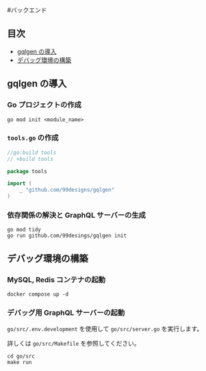 #バックエンド

## 目次

- [gqlgen の導入](#intro-gqlgen)
- [デバッグ環境の構築](#debug-env)

<h2 id="intro-gqlgen">gqlgen の導入</h2>

### Go プロジェクトの作成

```shell
go mod init <module_name>
```

### `tools.go` の作成

```go
//go:build tools
// +build tools

package tools

import (
	_ "github.com/99designs/gqlgen"
)
```

### 依存関係の解決と GraphQL サーバーの生成

```
go mod tidy
go run github.com/99desings/gqlgen init
```

<h2 id="debug-env">デバッグ環境の構築</h2>

### MySQL, Redis コンテナの起動

```shell
docker compose up -d
```

### デバッグ用 GraphQL サーバーの起動

`go/src/.env.development` を使用して `go/src/server.go` を実行します。

詳しくは `go/src/Makefile` を参照してください。

```shell
cd go/src
make run
```

